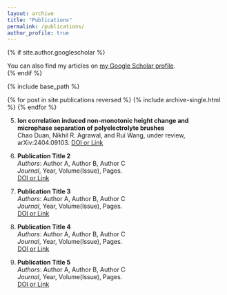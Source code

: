 ```yaml
---
layout: archive
title: "Publications"
permalink: /publications/
author_profile: true
---
```


{% if site.author.googlescholar %}
  <div class="wordwrap">You can also find my articles on <a href="{{site.author.googlescholar}}">my Google Scholar profile</a>.</div>
{% endif %}


{% include base_path %}

{% for post in site.publications reversed %}
  {% include archive-single.html %}
{% endfor %}

5. **Ion correlation induced non-monotonic height change and microphase separation of polyelectrolyte brushes**  
   Chao Duan, Nikhil R. Agrawal, and Rui Wang, under review, arXiv:2404.09103.
   [DOI or Link](#)

4. **Publication Title 2**  
   *Authors*: Author A, Author B, Author C  
   *Journal*, Year, Volume(Issue), Pages.  
   [DOI or Link](#)

3. **Publication Title 3**  
   *Authors*: Author A, Author B, Author C  
   *Journal*, Year, Volume(Issue), Pages.  
   [DOI or Link](#)

2. **Publication Title 4**  
   *Authors*: Author A, Author B, Author C  
   *Journal*, Year, Volume(Issue), Pages.  
   [DOI or Link](#)

1. **Publication Title 5**  
   *Authors*: Author A, Author B, Author C  
   *Journal*, Year, Volume(Issue), Pages.  
   [DOI or Link](#)
